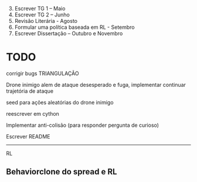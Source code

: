 3)	Escrever TG 1 – Maio
4)	Escrever TG 2 – Junho
5)	Revisão Literária - Agosto
6)	Formular uma política baseada em RL - Setembro
7)	Escrever Dissertação – Outubro e Novembro


# TODO

corrigir bugs TRIANGULAÇÃO


Drone inimigo alem de ataque desesperado e fuga, implementar continuar trajetória de ataque


seed para ações aleatórias do drone inimigo

reescrever em cython

<!-- condição de parada na simulação: sem diferença estatistica entre amostras anteriores e conjunto total com novas amostras -->

Implementar anti-colisão (para responder pergunta de curioso)

Escrever README

-------------------------------------------------------------
RL

Behaviorclone do spread e RL
-------------------------------------------------------------